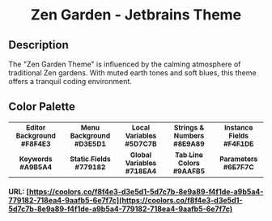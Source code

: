 <h1 align="center">
Zen Garden - Jetbrains Theme
</h1>

## Description

The "Zen Garden Theme" is influenced by the calming atmosphere of traditional Zen gardens. With muted earth tones and
soft blues, this theme offers a tranquil coding environment.

## Color Palette

<table>
   <tr>
      <td align="center"><a href="https://www.colorhexa.com/F8F4E3"><img src="https://www.colorhexa.com/F8F4E3.png" alt=""><br/><sub><b>Editor Background<br/>#F8F4E3</b></sub></a><br/></td>
      <td align="center"><a href="https://www.colorhexa.com/D3E5D1"><img src="https://www.colorhexa.com/D3E5D1.png" alt=""><br/><sub><b>Menu Background<br/>#D3E5D1</b></sub></a><br/></td>
      <td align="center"><a href="https://www.colorhexa.com/5D7C7B"><img src="https://www.colorhexa.com/5D7C7B.png" alt=""><br/><sub><b>Local Variables<br/>#5D7C7B</b></sub></a><br/></td>
      <td align="center"><a href="https://www.colorhexa.com/8E9A89"><img src="https://www.colorhexa.com/8E9A89.png" alt=""><br/><sub><b>Strings & Numbers<br/>#8E9A89</b></sub></a><br/></td>
      <td align="center"><a href="https://www.colorhexa.com/F4F1DE"><img src="https://www.colorhexa.com/F4F1DE.png" alt=""><br/><sub><b>Instance Fields<br/>#F4F1DE</b></sub></a><br/></td>
   </tr>
   <tr>
      <td align="center"><a href="https://www.colorhexa.com/A9B5A4"><img src="https://www.colorhexa.com/A9B5A4.png" alt=""><br/><sub><b>Keywords<br/>#A9B5A4</b></sub></a><br/></td>
      <td align="center"><a href="https://www.colorhexa.com/779182"><img src="https://www.colorhexa.com/779182.png" alt=""><br/><sub><b>Static Fields<br/>#779182</b></sub></a><br/></td>
      <td align="center"><a href="https://www.colorhexa.com/718EA4"><img src="https://www.colorhexa.com/718EA4.png" alt=""><br/><sub><b>Global Variables<br/>#718EA4</b></sub></a><br/></td>
      <td align="center"><a href="https://www.colorhexa.com/9AAFB5"><img src="https://www.colorhexa.com/9AAFB5.png" alt=""><br/><sub><b>Tab Line Colors<br/>#9AAFB5</b></sub></a><br/></td>
      <td align="center"><a href="https://www.colorhexa.com/6E7F7C"><img src="https://www.colorhexa.com/6E7F7C.png" alt=""><br/><sub><b>Parameters<br/>#6E7F7C</b></sub></a><br/></td>
   </tr>
</table>

#### URL: [https://coolors.co/f8f4e3-d3e5d1-5d7c7b-8e9a89-f4f1de-a9b5a4-779182-718ea4-9aafb5-6e7f7c](https://coolors.co/f8f4e3-d3e5d1-5d7c7b-8e9a89-f4f1de-a9b5a4-779182-718ea4-9aafb5-6e7f7c)
